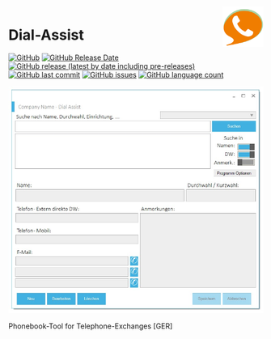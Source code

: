<img align="right" width="80" height="80" src="https://github.com/TobiHatti/DialAssist/blob/master/DialAssist/LHDialAssistLogo.png">

# Dial-Assist

[![GitHub](https://img.shields.io/github/license/TobiHatti/DialAssist)](https://opensource.org/licenses/GPL-3.0)
[![GitHub Release Date](https://img.shields.io/github/release-date/TobiHatti/DialAssist)](https://github.com/TobiHatti/DialAssist/releases)
[![GitHub release (latest by date including pre-releases)](https://img.shields.io/github/v/release/TobiHatti/DialAssist?include_prereleases)](https://github.com/TobiHatti/XAMPP-ProjectSelector/releases)
[![GitHub last commit](https://img.shields.io/github/last-commit/TobiHatti/DialAssist)](https://github.com/TobiHatti/DialAssist/commits/master)
[![GitHub issues](https://img.shields.io/github/issues-raw/TobiHatti/DialAssist)](https://github.com/TobiHatti/DialAssist/issues)
[![GitHub language count](https://img.shields.io/github/languages/count/TobiHatti/DialAssist)](https://github.com/TobiHatti/DialAssist)

![image](https://github.com/TobiHatti/DialAssist/blob/master/ProductImages/MainScreen.jpg)

Phonebook-Tool for Telephone-Exchanges [GER]
